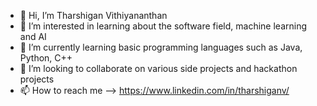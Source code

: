 - 👋 Hi, I’m Tharshigan Vithiyananthan
- 👀 I’m interested in learning about the software field, machine learning and AI
- 🌱 I’m currently learning basic programming languages such as Java, Python, C++
- 💞️ I’m looking to collaborate on various side projects and hackathon projects
- 📫 How to reach me --> https://www.linkedin.com/in/tharshiganv/

<!---
TharshV/TharshV is a ✨ special ✨ repository because its `README.md` (this file) appears on your GitHub profile.
You can click the Preview link to take a look at your changes.
--->
